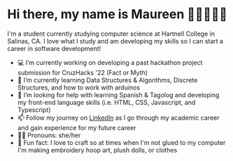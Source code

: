 # Hi there, my name is Maureen 👋🏽👩🏽‍💻

I'm a student currently studying computer science at Hartnell College in Salinas, CA. I love what I study and am developing my skills so I can start a career in software development!  

- 💻 I’m currently working on developing a past hackathon project submission for CruzHacks '22 (Fact or Myth) 
- 🤖 I’m currently learning Data Structures & Algorithms, Discrete Structures, and how to work with arduinos  
- 🌱 I’m looking for help with learning Spanish & Tagolog and developing my front-end language skills (i.e. HTML, CSS, Javascript, and Typescript)
- 📫 Follow my journey on <a href="https://www.linkedin.com/in/maureen-sanchez/">LinkedIn</a> as I go through my academic career and gain experience for my future career
- 👩🏽 Pronouns: she/her 
- 🧵 Fun fact: I love to craft so at times when I'm not glued to my computer I'm making embroidery hoop art, plush dolls, or clothes 

